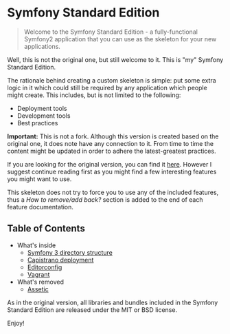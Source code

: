 # Symfony Standard Edition

> Welcome to the Symfony Standard Edition - a fully-functional Symfony2
> application that you can use as the skeleton for your new applications.

Well, this is not the original one, but still welcome to it. This is "my" Symfony Standard Edition.

The rationale behind creating a custom skeleton is simple:
put some extra logic in it which could still be required by any application which people might create.
This includes, but is not limited to the following:

 - Deployment tools
 - Development tools
 - Best practices

**Important:** This is not a fork. Although this version is created based on the original one, it does note
have any connection to it. From time to time the content might be updated in order to adhere the latest-greatest
practices.

If you are looking for the original version, you can find it [here](https://github.com/symfony/symfony-standard).
However I suggest continue reading first as you might find a few interesting features you might want to use.

This skeleton does not try to force you to use any of the included features, thus a *How to remove/add back?* section is
added to the end of each feature documentation.


## Table of Contents

- What's inside
    - [Symfony 3 directory structure](Symfony-3-directory-structure)
    - [Capistrano deployment](Capistrano-deployment)
    - [Editorconfig](Editorconfig)
    - [Vagrant](Vagrant)
- What's removed
    - [Assetic](Assetic)


As in the original version, all libraries and bundles included in the Symfony Standard Edition are
released under the MIT or BSD license.

Enjoy!
